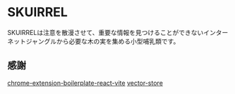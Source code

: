 # SKUIRREL
SKUIRRELは注意を散漫させて、重要な情報を見つけることができないインターネットジャングルから必要な木の実を集める小型哺乳類です。


## 感謝
[chrome-extension-boilerplate-react-vite](https://github.com/Jonghakseo/chrome-extension-boilerplate-react-vite)
[vector-store](https://github.com/nitaiaharoni1/vector-storage)
